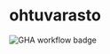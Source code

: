 # ohtuvarasto

![GHA workflow badge](https://github.com/ds20220914/ohtuvarasto/workflows/CI/badge.svg)

